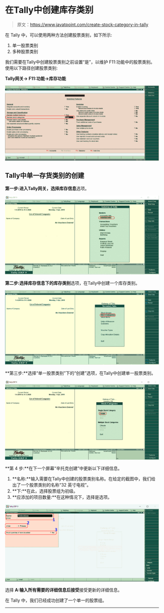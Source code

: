 # 在Tally中创建库存类别

> 原文：<https://www.javatpoint.com/create-stock-category-in-tally>

在 Tally 中，可以使用两种方法创建股票类别，如下所示:

1.  单一股票类别
2.  多种股票类别

我们需要在Tally中创建股票类别之前设置“是”，以维护 F11:功能中的股票类别。使用以下路径创建股票类别:

**Tally网关→ F11:功能→库存功能**

![Create Stock Category in Tally](img/5cd6e87ccc4062cb6678f52baf60d9d5.png)

## Tally中单一存货类别的创建

**第一步:**进入Tally网关，选择**库存信息**选项。

![Create Stock Category in Tally](img/af19ff9770ae1f9c0cc728beae334aa4.png)

**第二步:**选择库存信息下的**库存类别**选项，在Tally中创建一个库存类别。

![Create Stock Category in Tally](img/04b5e464116d23803aed2b8683554558.png)

**第三步:**选择“单一股票类别”下的“创建”选项，在Tally中创建单一股票类别。

![Create Stock Category in Tally](img/fe73ef39ad678bc9ab92e2591544e2fe.png)

**第 4 步:**在下一个屏幕“辛托克创建”中更新以下详细信息。

1.  **名称:**输入需要在Tally中创建的股票类别名称。在给定的截图中，我们给出了一个股票类别的名称“32 英寸电视”。
2.  **下:**在此，选择股票组为初级。
3.  **应添加的项目数量:**在这种情况下，选择是选项。

![Create Stock Category in Tally](img/f862cc1387867bd742f9acb508ac0f16.png)

选择 **A:输入所有需要的详细信息后接受**接受更新的详细信息。

在 Tally 中，我们已经成功创建了一个单一的股票组。

* * *